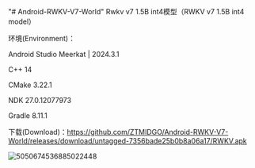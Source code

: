 "# Android-RWKV-V7-World" 
Rwkv v7 1.5B int4模型（RWKV v7 1.5B int4 model）

环境(Environment)：

Android Studio Meerkat | 2024.3.1

C++ 14

CMake 3.22.1

NDK 27.0.12077973

Gradle 8.11.1

下载(Download)：https://github.com/ZTMIDGO/Android-RWKV-V7-World/releases/download/untagged-7356bade25b0b8a06a17/RWKV.apk

![5050674536885022448](https://github.com/user-attachments/assets/e386db06-69de-4553-b1b2-6f3c50ae8aee)
